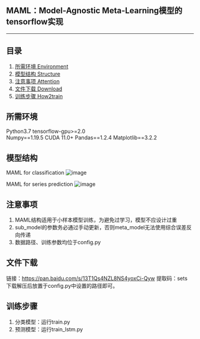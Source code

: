 ﻿## MAML：Model-Agnostic Meta-Learning模型的tensorflow实现
---

## 目录
1. [所需环境 Environment](#所需环境)
2. [模型结构 Structure](#模型结构)
3. [注意事项 Attention](#注意事项)
4. [文件下载 Download](#文件下载)
5. [训练步骤 How2train](#训练步骤) 

## 所需环境
Python3.7
tensorflow-gpu>=2.0  
Numpy==1.19.5
CUDA 11.0+
Pandas==1.2.4
Matplotlib==3.2.2

## 模型结构
MAML for classification
![image](http://47.106.74.104:8100/huangxinyi/Algorithms/tree/master/MAML/model_structure/maml/maml.png)

MAML for series prediction
![image]( http://47.106.74.104:8100/huangxinyi/Algorithms/tree/master/MAML/model_structure/maml_lstm/maml_lstm.png)

## 注意事项
1. MAML结构适用于小样本模型训练，为避免过学习，模型不应设计过重
2. sub_model的参数务必通过手动更新，否则meta_model无法使用综合误差反向传递
3. 数据路径、训练参数均位于config.py

## 文件下载    
链接：https://pan.baidu.com/s/13T1Qs4NZL8NS4yoxCi-Qyw 
提取码：sets 
下载解压后放置于config.py中设置的路径即可。  

## 训练步骤
1. 分类模型：运行train.py
2. 预测模型：运行train_lstm.py

